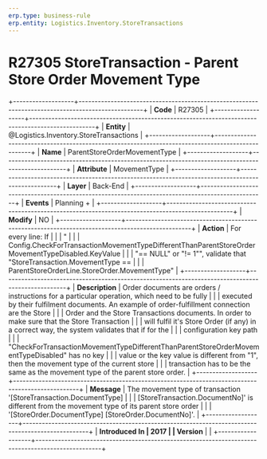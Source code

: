 ```yaml
---
erp.type: business-rule
erp.entity: Logistics.Inventory.StoreTransactions
---
```


# R27305 StoreTransaction - Parent Store Order Movement Type
+-------------------+--------------------------------------------------------------------------------------------------+
| **Code**          | R27305                                                                                           |
+-------------------+--------------------------------------------------------------------------------------------------+
| **Entity**        | @Logistics.Inventory.StoreTransactions                                                                                 |
+-------------------+--------------------------------------------------------------------------------------------------+
| **Name**          | ParentStoreOrderMovementType                                                                     |
+-------------------+--------------------------------------------------------------------------------------------------+
| **Attribute**     | MovementType                                                                                     |
+-------------------+--------------------------------------------------------------------------------------------------+
| **Layer**         | Back-End                                                                                         |
+-------------------+--------------------------------------------------------------------------------------------------+
| **Events**        | Planning +                                                                                       |
+-------------------+--------------------------------------------------------------------------------------------------+
| **Modify**        | NO                                                                                               |
+-------------------+--------------------------------------------------------------------------------------------------+
| **Action**        | For every line: If                                                                               |
|                   | \"                                                                                               |
|                   | Config.CheckForTransactionMovementTypeDifferentThanParentStoreOrderMovementTypeDisabled.KeyValue |
|                   | \"== NULL\" or \"!= 1\"\", validate that \"StoreTransaction.MovementType ==                      |
|                   | ParentStoreOrderLine.StoreOrder.MovementType\"                                                   |
+-------------------+--------------------------------------------------------------------------------------------------+
| **Description**   | Order documents are orders / instructions for a particular operation, which need to be fully     |
|                   | executed by their fulfilment documents. An example of order-fulfillment connection are the Store |
|                   | Order and the Store Transactions documents. In order to make sure that the Store Transaction     |
|                   | will fulfil it\'s Store Order (if any) in a correct way, the system validates that if for the    |
|                   | configuration key path                                                                           |
|                   | \"CheckForTransactionMovementTypeDifferentThanParentStoreOrderMovementTypeDisabled\" has no key  |
|                   | value or the key value is different from \"1\", then the movement type of the current store      |
|                   | transaction has to be the same as the movement type of the parent store order.                   |
+-------------------+--------------------------------------------------------------------------------------------------+
| **Message**       | The movement type of transaction \'\[StoreTransaction.DocumentType\]                             |
|                   | \[StoreTransaction.DocumentNo\]\' is different from the movement type of its parent store order  |
|                   | \'\[StoreOrder.DocumentType\] \[StoreOrder.DocumentNo\]\'.                                       |
+-------------------+--------------------------------------------------------------------------------------------------+
| **Introduced In   | 2017                                                                                             |
| Version**         |                                                                                                  |
+-------------------+--------------------------------------------------------------------------------------------------+

  

  

  
